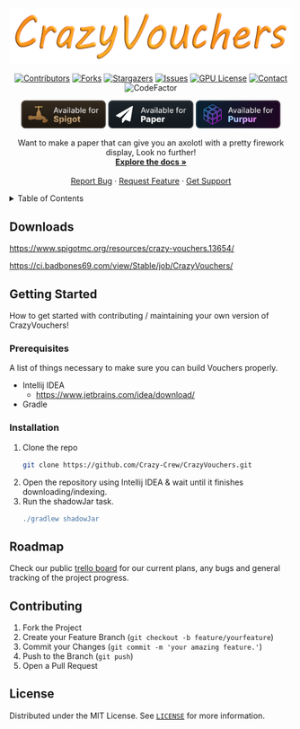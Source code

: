 <br />

[![CrazyVouchers](https://raw.githubusercontent.com/RyderBelserion/Assets/main/crazycrew/new/vouchers/Banner.png)](https://www.spigotmc.org/resources/crazy-vouchers.13654/)

<div align="center">

[![Contributors][contributors-shield]][contributors-url]
[![Forks][forks-shield]][forks-url]
[![Stargazers][stars-shield]][stars-url]
[![Issues][issues-shield]][issues-url]
[![GPU License][license-shield]][license-url]
[![Contact][discord-shield]][discord-url]
![CodeFactor][codefactor-shield]

<a href="/#"><img src="https://raw.githubusercontent.com/intergrav/devins-badges/v2/assets/cozy/supported/spigot_64h.png" height="50"></a>
<a href="/#"><img src="https://raw.githubusercontent.com/intergrav/devins-badges/v2/assets/cozy/supported/paper_64h.png" height="50"></a>
<a href="/#"><img src="https://raw.githubusercontent.com/intergrav/devins-badges/v2/assets/cozy/supported/purpur_64h.png" height="50"></a>

  <p align="center">
    Want to make a paper that can give you an axolotl with a pretty firework display, Look no further!
    <br />
    <a href="https://github.com/Crazy-Crew/CrazyVouchers/wiki"><strong>Explore the docs »</strong></a>
    <br />
    <br />
    <a href="https://github.com/Crazy-Crew/CrazyVouchers/issues">Report Bug</a>
    ·
    <a href="https://github.com/Crazy-Crew/CrazyVouchers/discussions/categories/feature-rquests">Request Feature</a>
    ·
    <a href="https://github.com/Crazy-Crew/CrazyVouchers/discussions/categories/support">Get Support</a>
  </p>
</div>

<!-- TABLE OF CONTENTS -->
<details>
  <summary>Table of Contents</summary>
  <ol>
    <li>
      <a href="#getting-started">Getting Started</a>
      <ul>
        <li><a href="#prerequisites">Prerequisites</a></li>
        <li><a href="#installation">Installation</a></li>
      </ul>
    </li>
    <li><a href="#roadmap">Roadmap</a></li>
    <li><a href="#contributing">Contributing</a></li>
    <li><a href="#license">License</a></li>
    <li><a href="#contact">Contact</a></li>
  </ol>
</details>

## Downloads
https://www.spigotmc.org/resources/crazy-vouchers.13654/

https://ci.badbones69.com/view/Stable/job/CrazyVouchers/

## Getting Started

How to get started with contributing / maintaining your own version of CrazyVouchers!

### Prerequisites

A list of things necessary to make sure you can build Vouchers properly.
* Intellij IDEA
    * https://www.jetbrains.com/idea/download/
* Gradle

### Installation

1. Clone the repo
   ```sh
   git clone https://github.com/Crazy-Crew/CrazyVouchers.git
   ```
2. Open the repository using Intellij IDEA & wait until it finishes downloading/indexing.
3. Run the shadowJar task.
   ```gradle
   ./gradlew shadowJar
   ```

## Roadmap

Check our public [trello board](https://trello.com/b/gWiGLBWI) for our current plans, any bugs and general tracking of the project progress.

## Contributing

1. Fork the Project
2. Create your Feature Branch (`git checkout -b feature/yourfeature`)
3. Commit your Changes (`git commit -m 'your amazing feature.'`)
4. Push to the Branch (`git push`)
5. Open a Pull Request

## License

Distributed under the MIT License. See [`LICENSE`](/LICENSE) for more information.

[discord-shield]: https://img.shields.io/discord/182615261403283459.svg?style=for-the-badge
[discord-url]: https://discord.gg/crazycrew

[contributors-shield]: https://img.shields.io/github/contributors/Crazy-Crew/CrazyVouchers.svg?style=for-the-badge
[contributors-url]: https://github.com/Crazy-Crew/CrazyVouchers/graphs/contributors
[forks-shield]: https://img.shields.io/github/forks/Crazy-Crew/CrazyVouchers.svg?style=for-the-badge
[forks-url]: https://github.com/Crazy-Crew/CrazyVouchers/network/members
[stars-shield]: https://img.shields.io/github/stars/Crazy-Crew/CrazyVouchers.svg?style=for-the-badge
[stars-url]: https://github.com/Crazy-Crew/CrazyVouchers/stargazers
[issues-shield]: https://img.shields.io/github/issues/Crazy-Crew/CrazyVouchers.svg?style=for-the-badge
[issues-url]: https://github.com/Crazy-Crew/CrazyVouchers/issues
[license-shield]: https://img.shields.io/github/license/Crazy-Crew/CrazyVouchers.svg?style=for-the-badge
[license-url]: https://github.com/Crazy-Crew/CrazyVouchers/blob/master/LICENSE

[codefactor-shield]: https://img.shields.io/codefactor/grade/github/Crazy-Crew/CrazyVouchers/main?style=for-the-badge
